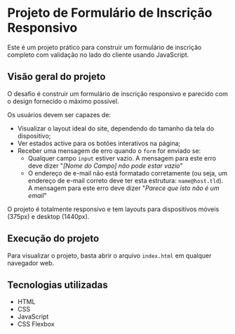 # Projeto de Formulário de Inscrição Responsivo

Este é um projeto prático para construir um formulário de inscrição completo com validação no lado do cliente usando JavaScript.

## Visão geral do projeto

O desafio é construir um formulário de inscrição responsivo e parecido com o design fornecido o máximo possível.

Os usuários devem ser capazes de:

- Visualizar o layout ideal do site, dependendo do tamanho da tela do dispositivo;
- Ver estados active para os botões interativos na página;
- Receber uma mensagem de erro quando o `form` for enviado se:
  - Qualquer campo `input` estiver vazio. A mensagem para este erro deve dizer "*[Nome do Campo] não pode estar vazio*"
  - O endereço de e-mail não está formatado corretamente (ou seja, um endereço de e-mail correto deve ter esta estrutura: `name@host.tld`). A mensagem para este erro deve dizer "*Parece que isto não é um email*"

O projeto é totalmente responsivo e tem layouts para dispositivos móveis (375px) e desktop (1440px).

## Execução do projeto

Para visualizar o projeto, basta abrir o arquivo `index.html` em qualquer navegador web.

## Tecnologias utilizadas

- HTML
- CSS
- JavaScript
- CSS Flexbox
